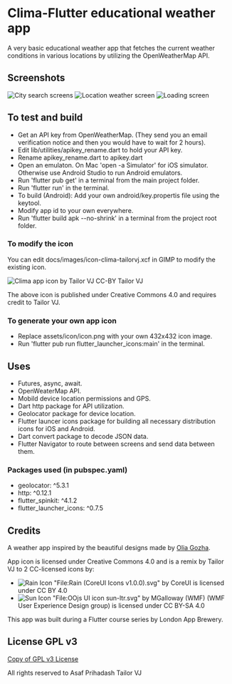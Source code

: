 # Clima-Flutter educational weather app

A very basic educational weather app that fetches the current weather conditions in various locations by utilizing the OpenWeatherMap API.

## Screenshots

![City search screens](docs/images/clima-screenshot-city-screen.png)
![Location weather screen](docs/images/clima-screenshot-location-screen.png)
![Loading screen](docs/images/climan-screenshot-loading-screen.png)

## To test and build

* Get an API key from OpenWeatherMap. (They send you an email verification notice and then you would have to wait for 2 hours).
* Edit lib/utilities/apikey_rename.dart to hold your API key.
* Rename apikey_rename.dart to apikey.dart
* Open an emulaton. On Mac 'open -a Simulator' for iOS simulator. Otherwise use Android Studio to run Android emulators. 
* Run 'flutter pub get' in a terminal from the main project folder. 
* Run 'flutter run' in the terminal. 
* To build (Android): Add your own android/key.propertis file using the keytool. 
* Modify app id to your own everywhere. 
* Run 'flutter build apk --no-shrink' in a terminal from the project root folder. 

### To modify the icon

You can edit docs/images/icon-clima-tailorvj.xcf in GIMP to modify the existing icon. 

![Clima app icon by Tailor VJ CC-BY Tailor VJ](docs/images/icon-clima-tailorvj.png)

The above icon is published under Creative Commons 4.0 and requires credit to Tailor VJ. 

### To generate your own app icon

* Replace assets/icon/icon.png with your own 432x432 icon image.
* Run 'flutter pub run flutter_launcher_icons:main' in the terminal.

## Uses

* Futures, async, await.
* OpenWeaterMap API.
* Mobild device location permissions and GPS.
* Dart http package for API utilization. 
* Geolocator package for device location. 
* Flutter launcer icons package for building all necessary distribution icons for iOS and Android. 
* Dart convert package to decode JSON data. 
* Flutter Navigator to route between screens and send data between them. 

### Packages used (in pubspec.yaml)

* geolocator: ^5.3.1
* http: ^0.12.1
* flutter_spinkit: ^4.1.2
* flutter_launcher_icons: ^0.7.5

## Credits

A weather app inspired by the beautiful designs made by [Olia Gozha](https://dribbble.com/shots/4663154-).

App icon is licensed under Creative Commons 4.0 and is a remix by Tailor VJ to 2 CC-licensed icons by:

* ![Rain Icon](https://upload.wikimedia.org/wikipedia/commons/2/2c/Rain_%28CoreUI_Icons_v1.0.0%29.svg) "File:Rain (CoreUI Icons v1.0.0).svg" by CoreUI is licensed under CC BY 4.0
* ![Sun Icon](https://upload.wikimedia.org/wikipedia/commons/e/ed/OOjs_UI_icon_sun-ltr.svg) "File:OOjs UI icon sun-ltr.svg" by MGalloway (WMF) (WMF User Experience Design group) is licensed under CC BY-SA 4.0

This app was built during a Flutter course series by London App Brewery. 

## License GPL v3

[Copy of GPL v3 License](LICENSE.txt)

All rights reserved to Asaf Prihadash Tailor VJ